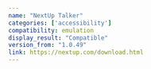 ```yaml
---
name: "NextUp Talker"
categories: ['accessibility']
compatibility: emulation
display_result: "Compatible"
version_from: "1.0.49"
link: https://nextup.com/download.html
---
```


